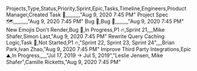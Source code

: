 ﻿Projects,Type,Status,Priority,Sprint,Epic,Tasks,Timeline,Engineers,Product Manager,Created
Task 🔨,,,,,,,,,,"Aug 9, 2020 7:45 PM"
Project Spec 🗺,,,,,,,,,,"Aug 9, 2020 7:45 PM"
Bug 🐞,Bug 🐞,,,,,,,,,"Aug 9, 2020 7:45 PM"
New Emojis Don't Render,Bug 🐞,In Progress,P1 🔥,Sprint 21,,,,Mike Shafer,Simon Last,"Aug 9, 2020 7:45 PM"
Rewrite Query Caching Logic,Task 🔨,Not Started,P1 🔥,"Sprint 22, Sprint 23, Sprint 24",,,,Brian Park,Ivan Zhao,"Aug 9, 2020 7:45 PM"
Improve Third Party Integrations,Epic ⛰️,In Progress,,,,,"Jul 17, 2019 → Jul 5, 2019","Leslie Jensen, Mike Shafer",Camille Ricketts,"Aug 9, 2020 7:45 PM"